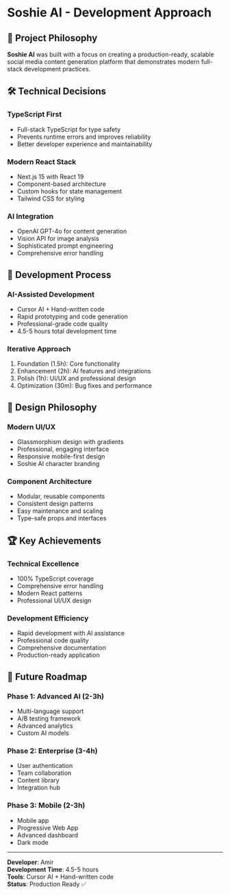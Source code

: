# Soshie AI - Development Approach

## 🎯 Project Philosophy
**Soshie AI** was built with a focus on creating a production-ready, scalable social media content generation platform that demonstrates modern full-stack development practices.

## 🛠️ Technical Decisions

### TypeScript First
- Full-stack TypeScript for type safety
- Prevents runtime errors and improves reliability
- Better developer experience and maintainability

### Modern React Stack
- Next.js 15 with React 19
- Component-based architecture
- Custom hooks for state management
- Tailwind CSS for styling

### AI Integration
- OpenAI GPT-4o for content generation
- Vision API for image analysis
- Sophisticated prompt engineering
- Comprehensive error handling

## 🚀 Development Process

### AI-Assisted Development
- Cursor AI + Hand-written code
- Rapid prototyping and code generation
- Professional-grade code quality
- 4.5-5 hours total development time

### Iterative Approach
1. Foundation (1.5h): Core functionality
2. Enhancement (2h): AI features and integrations
3. Polish (1h): UI/UX and professional design
4. Optimization (30m): Bug fixes and performance

## 🎨 Design Philosophy

### Modern UI/UX
- Glassmorphism design with gradients
- Professional, engaging interface
- Responsive mobile-first design
- Soshie AI character branding

### Component Architecture
- Modular, reusable components
- Consistent design patterns
- Easy maintenance and scaling
- Type-safe props and interfaces

## 🏆 Key Achievements

### Technical Excellence
- 100% TypeScript coverage
- Comprehensive error handling
- Modern React patterns
- Professional UI/UX design

### Development Efficiency
- Rapid development with AI assistance
- Professional code quality
- Comprehensive documentation
- Production-ready application

## 🎯 Future Roadmap

### Phase 1: Advanced AI (2-3h)
- Multi-language support
- A/B testing framework
- Advanced analytics
- Custom AI models

### Phase 2: Enterprise (3-4h)
- User authentication
- Team collaboration
- Content library
- Integration hub

### Phase 3: Mobile (2-3h)
- Mobile app
- Progressive Web App
- Advanced dashboard
- Dark mode

---

**Developer**: Amir  
**Development Time**: 4.5-5 hours  
**Tools**: Cursor AI + Hand-written code  
**Status**: Production Ready ✅